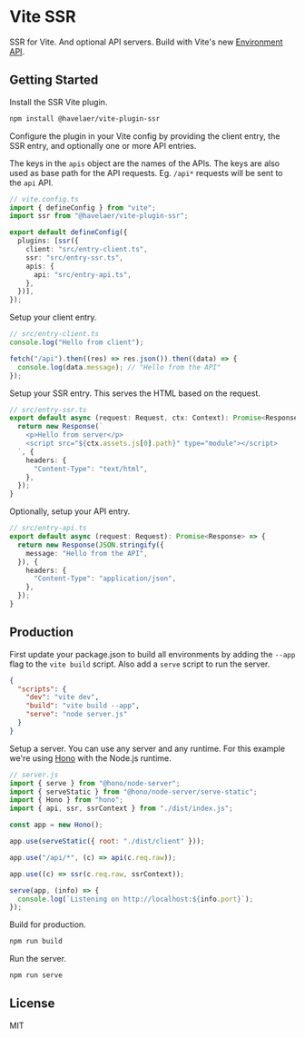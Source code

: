 # Vite SSR

SSR for Vite. And optional API servers. Build with Vite's new [Environment API](https://vite.dev/guide/api-environment.html).

## Getting Started

Install the SSR Vite plugin.

```bash
npm install @havelaer/vite-plugin-ssr
```

Configure the plugin in your Vite config by providing the client entry, the SSR entry, and optionally one or more API entries.

The keys in the `apis` object are the names of the APIs. The keys are also used as base path for the API requests. Eg. `/api*` requests will be sent to the `api` API.

```ts
// vite.config.ts
import { defineConfig } from "vite";
import ssr from "@havelaer/vite-plugin-ssr";

export default defineConfig({
  plugins: [ssr({
    client: "src/entry-client.ts",
    ssr: "src/entry-ssr.ts",
    apis: {
      api: "src/entry-api.ts",
    },
  })],
});
```

Setup your client entry.

```ts
// src/entry-client.ts
console.log("Hello from client");

fetch("/api").then((res) => res.json()).then((data) => {
  console.log(data.message); // "Hello from the API"
});
```

Setup your SSR entry. This serves the HTML based on the request.

```ts
// src/entry-ssr.ts
export default async (request: Request, ctx: Context): Promise<Response> => {
  return new Response(`
    <p>Hello from server</p>
    <script src="${ctx.assets.js[0].path}" type="module"></script>
  `, {
    headers: {
      "Content-Type": "text/html",
    },
  });
}
```

Optionally, setup your API entry.

```ts
// src/entry-api.ts
export default async (request: Request): Promise<Response> => {
  return new Response(JSON.stringify({
    message: "Hello from the API",
  }), {
    headers: {
      "Content-Type": "application/json",
    },
  });
}
```

## Production

First update your package.json to build all environments by adding the `--app` flag to the `vite build` script.
Also add a `serve` script to run the server. 

```json
{
  "scripts": {
    "dev": "vite dev",
    "build": "vite build --app",
    "serve": "node server.js"
  }
}
```

Setup a server. You can use any server and any runtime. For this example we're using [Hono](https://hono.dev) with the Node.js runtime.

```js
// server.js
import { serve } from "@hono/node-server";
import { serveStatic } from "@hono/node-server/serve-static";
import { Hono } from "hono";
import { api, ssr, ssrContext } from "./dist/index.js";

const app = new Hono();

app.use(serveStatic({ root: "./dist/client" }));

app.use("/api/*", (c) => api(c.req.raw));

app.use((c) => ssr(c.req.raw, ssrContext));

serve(app, (info) => {
  console.log(`Listening on http://localhost:${info.port}`);
});
```

Build for production.

```bash
npm run build
```

Run the server.

```bash
npm run serve
```

## License

MIT